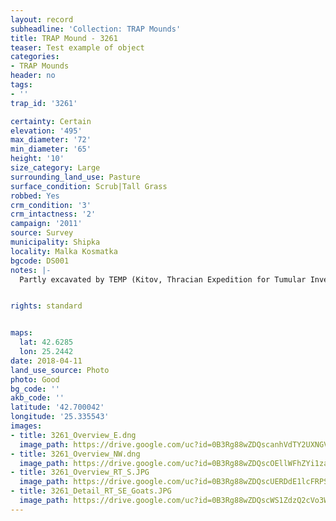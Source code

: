 ```yaml
---
layout: record
subheadline: 'Collection: TRAP Mounds'
title: TRAP Mound - 3261
teaser: Test example of object
categories:
- TRAP Mounds
header: no
tags:
- ''
trap_id: '3261'

certainty: Certain
elevation: '495'
max_diameter: '72'
min_diameter: '65'
height: '10'
size_category: Large
surrounding_land_use: Pasture
surface_condition: Scrub|Tall Grass
robbed: Yes
crm_condition: '3'
crm_intactness: '2'
campaign: '2011'
source: Survey
municipality: Shipka
locality: Malka Kosmatka
bgcode: DS001
notes: |-
  Partly excavated by TEMP (Kitov, Thracian Expedition for Tumular Investigations). Southern part of the mound was taken by machine (1/3 of the mound).


rights: standard


maps:
  lat: 42.6285
  lon: 25.2442
date: 2018-04-11
land_use_source: Photo
photo: Good
bg_code: ''
akb_code: ''
latitude: '42.700042'
longitude: '25.335543'
images:
- title: 3261_Overview_E.dng
  image_path: https://drive.google.com/uc?id=0B3Rg88wZDQscanhVdTY2UXNGVjg
- title: 3261_Overview_NW.dng
  image_path: https://drive.google.com/uc?id=0B3Rg88wZDQscOEllWFhZYi1zaG8
- title: 3261_Overview_RT_S.JPG
  image_path: https://drive.google.com/uc?id=0B3Rg88wZDQscUERDdE1lcFRPSlE
- title: 3261_Detail_RT_SE_Goats.JPG
  image_path: https://drive.google.com/uc?id=0B3Rg88wZDQscWS1ZdzQ2cVo3WVk
---
```

